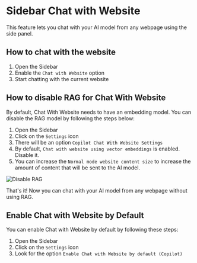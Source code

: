 # Sidebar Chat with Website

This feature lets you chat with your AI model from any webpage using the side panel.


## How to chat with the website

1. Open the Sidebar
2. Enable the `Chat with Website` option
3. Start chatting with the current website


## How to disable RAG for Chat With Website

By default, Chat With Website needs to have an embedding model. You can disable the RAG model by following the steps below:

1. Open the Sidebar
2. Click on the `Settings` icon
3. There will be an option `Copilot Chat With Website Settings`
4. By default, `Chat with website using vector embeddings` is enabled. Disable it.
5. You can increase the `Normal mode website content size` to increase the amount of content that will be sent to the AI model.

![Disable RAG](https://pub-35424b4473484be483c0afa08c69e7da.r2.dev/Screenshot%202025-02-19%20104323.png)

That's it! Now you can chat with your AI model from any webpage without using RAG.

## Enable Chat with Website by Default

You can enable Chat with Website by default by following these steps:

1. Open the Sidebar
2. Click on the `Settings` icon
3. Look for the option `Enable Chat with Website by default (Copilot)`
